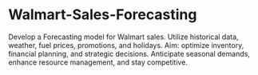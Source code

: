 # Walmart-Sales-Forecasting
Develop a Forecasting model for Walmart sales. Utilize historical data, weather, fuel prices, promotions, and holidays. Aim: optimize inventory, financial planning, and strategic decisions. Anticipate seasonal demands, enhance resource management, and stay competitive.
